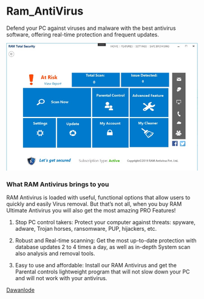 # Ram_AntiVirus
Defend your PC against viruses and malware with the best antivirus software, offering real-time protection and frequent updates.

![ Screenshot ](Main_Page.jpeg)

### What RAM Antivirus brings to you

RAM Antivirus is loaded with useful, functional options that allow users to quickly and easily Virus removal. But that’s not all, when you buy RAM Ultimate Antivirus you will also get the most amazing PRO Features!


1. Stop PC control takers: Protect your computer against threats: spyware, adware, Trojan horses, ransomware, PUP, hijackers, etc.

2. Robust and Real-time scanning: Get the most up-to-date protection with database updates 2 to 4 times a day, as well as in-depth System scan also analysis and removal tools.

3. Easy to use and affordable: Install our RAM Antivirus and get the Parental controls lightweight program that will not slow down your PC and will not work with your antivirus.

[Dawanlode](https://ramantivirus.com/ram-ultimate-antivirus/)
